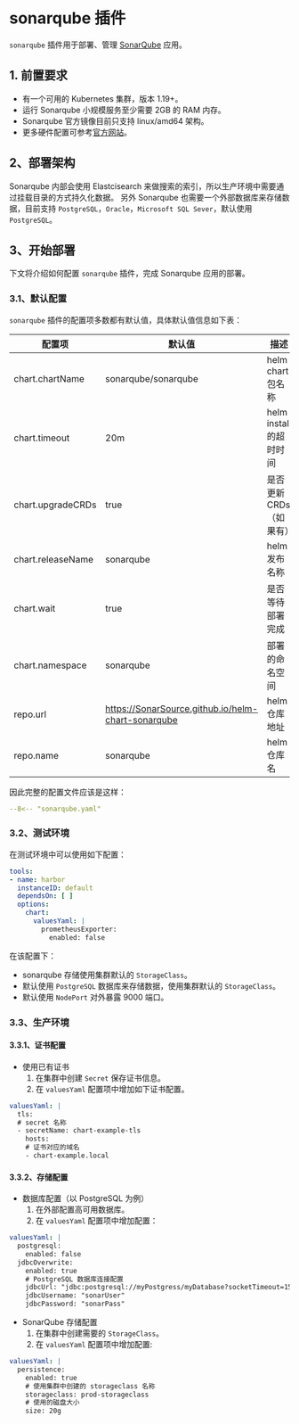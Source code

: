 # sonarqube 插件

`sonarqube` 插件用于部署、管理 [SonarQube](https://www.sonarqube.org/) 应用。

## 1. 前置要求

- 有一个可用的 Kubernetes 集群，版本 1.19+。
- 运行 Sonarqube 小规模服务至少需要 2GB 的 RAM 内存。
- Sonarqube 官方镜像目前只支持 linux/amd64 架构。
- 更多硬件配置可参考[官方网站](https://docs.sonarqube.org/latest/requirements/hardware-recommendations/)。

## 2、部署架构

Sonarqube 内部会使用 Elastcisearch 来做搜索的索引，所以生产环境中需要通过挂载目录的方式持久化数据。
另外 Sonarqube 也需要一个外部数据库来存储数据，目前支持 `PostgreSQL`，`Oracle`，`Microsoft SQL Sever`，默认使用 `PostgreSQL`。

## 3、开始部署

下文将介绍如何配置 `sonarqube` 插件，完成 Sonarqube 应用的部署。

### 3.1、默认配置

`sonarqube` 插件的配置项多数都有默认值，具体默认值信息如下表：

| 配置项               | 默认值                    | 描述                                 |
|-------------------| ----                     | ----                                |
| chart.chartName   | sonarqube/sonarqube      | helm chart 包名称                    |
| chart.timeout     | 20m                      | helm install 的超时时间               |
| chart.upgradeCRDs | true                     | 是否更新 CRDs（如果有）                 |
| chart.releaseName | sonarqube                | helm 发布名称                         |
| chart.wait        | true                     | 是否等待部署完成                       |
| chart.namespace   | sonarqube                | 部署的命名空间                         |
| repo.url          |  https://SonarSource.github.io/helm-chart-sonarqube| helm 仓库地址                         |
| repo.name         | sonarqube                | helm 仓库名                           |

因此完整的配置文件应该是这样：

```yaml
--8<-- "sonarqube.yaml"
```

### 3.2、测试环境

在测试环境中可以使用如下配置：

```yaml
tools:
- name: harbor
  instanceID: default
  dependsOn: [ ]
  options:
    chart:
      valuesYaml: |
        prometheusExporter:
          enabled: false
```

在该配置下：
- sonarqube 存储使用集群默认的 `StorageClass`。
- 默认使用 `PostgreSQL` 数据库来存储数据，使用集群默认的 `StorageClass`。
- 默认使用 `NodePort` 对外暴露 9000 端口。

### 3.3、生产环境

#### 3.3.1、证书配置

- 使用已有证书
  1. 在集群中创建 `Secret` 保存证书信息。
  2. 在 `valuesYaml` 配置项中增加如下证书配置。

```yaml
valuesYaml: |
  tls:
  # secret 名称
  - secretName: chart-example-tls
    hosts:
    # 证书对应的域名
    - chart-example.local
```

#### 3.3.2、存储配置

- 数据库配置（以 PostgreSQL 为例）
  1. 在外部配置高可用数据库。
  2. 在 `valuesYaml` 配置项中增加配置：

```yaml
valuesYaml: |
  postgresql:
    enabled: false
  jdbcOverwrite:
    enabled: true
    # PostgreSQL 数据库连接配置
    jdbcUrl: "jdbc:postgresql://myPostgress/myDatabase?socketTimeout=1500"
    jdbcUsername: "sonarUser"
    jdbcPassword: "sonarPass"
```

- SonarQube 存储配置
  1. 在集群中创建需要的 `StorageClass`。
  2. 在 `valuesYaml` 配置项中增加配置:

```yaml
valuesYaml: |
  persistence:
    enabled: true
    # 使用集群中创建的 storageclass 名称
    storageclass: prod-storageclass
    # 使用的磁盘大小
    size: 20g
```
